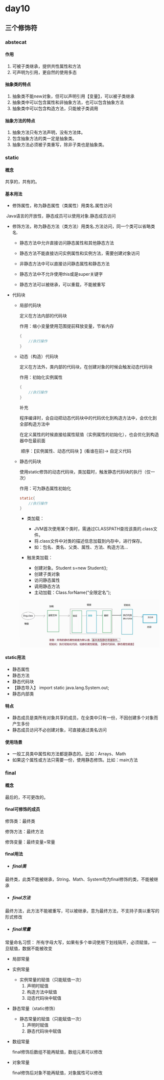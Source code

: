 # day10

## 三个修饰符

### abstecat

#### **作用**

1. 可被子类继承，提供共性属性和方法
2. 可声明为引用，更自然的使用多态

#### **抽象类的特点**

1. 抽象类不能new对象，但可以声明引用【变量】，可以被子类继承
2. 抽象类中可以包含属性和非抽象方法，也可以包含抽象方法
3. 抽象类中可以包含构造方法，只能被子类调用

#### **抽象方法的特点**

1. 抽象方法只有方法声明，没有方法体。
2. 包含抽象方法的类一定是抽象类。
3. 抽象方法必须被子类重写，除非子类也是抽象类。

### static

#### 概念

共享的，共有的。

#### 基本用法

- 修饰属性，称为静态属性（类属性）用类名.属性访问

​			Java语言的开放性，静态成员可以使用对象.静态成员访问

- 修饰方法，称为静态方法（类方法）用类名.方法访问，同一个类可以省略类名.

  - 静态方法中允许直接访问静态属性和其他静态方法

  - 静态方法不能直接访问实例属性和实例方法，需要创建对象访问

  - 非静态方法中可以直接访问静态属性和静态方法

  - 静态方法中不允许使用this或是super关键字

  - 静态方法可以被继承，可以重载，不能被重写

- 代码块

  - 局部代码块

    定义在方法内部的代码块

    作用：缩小变量使用范围提前释放变量，节省内存

    ```java
    {
    	//执行操作
    }
    ```

  - 动态（构造）代码块

    定义在方法外，类内部的代码块，在创建对象的时候会触发动态代码块

    作用：初始化实例属性

    ```java
    {
    	//执行操作
    }
    ```

    补充

    ​	程序编译时，会自动把动态代码块中的代码优化到构造方法中，会优化到全部构造方法中

    ​	在定义属性的时候直接给属性赋值（实例属性的初始化），也会优化到构造器中在最前面

    ​	顺序：【实例属性、动态代码块 】(看谁在前)-> 自定义代码

  - 静态代码块
  
    ​	使用static修饰的动态代码块，类加载时，触发静态代码块的执行（仅一次）
  
    作用：可为静态属性初始化
  
    ```java
    static{
    	//执行操作
    }
    ```
  
    - 类加载：
      - JVM首次使用某个类时，需通过CLASSPATH查找该类的.class文件。
      - 将.class文件中对类的描述信息加载到内存中，进行保存。
      - 如：包名、类名、父类、属性、方法、构造方法...
  
    - 触发类加载：
      - 创建对象。Student s=new Student();
      - 创建子类对象
      - 访问静态属性
      - 调用静态方法
      - 主动加载：Class.forName(“全限定名”);
  
    ![a31ae6706c8df18305bfd861d6e8a20](./img/a31ae6706c8df18305bfd861d6e8a20-1690786871668-2.jpg)

#### static用法

- 静态属性
- 静态方法
- 静态代码块
- 【静态导入】 import static java.lang.System.out;
- 静态内部类

#### 特点

- 静态成员是类所有对象共享的成员，在全类中只有一份，不因创建多个对象而产生多份
- 静态成员访问不必创建对象，可直接通过类名访问

#### 使用场景

-  一般工具类中属性和方法都是静态的。比如：Arrays、Math
-  如果这个属性或方法只需要一份，使用静态修饰。比如：main方法

### final

#### 概念

最后的，不可更改的。

#### final可修饰的成员

修饰类：最终类

修饰方法：最终方法

修饰变量：最终变量=常量

#### final用法

- ##### final类

​	最终类，此类不能被继承，String、Math、System均为final修饰的类，不能被继承

- ##### final方法

​	最终方法，此方法不能被重写，可以被继承，意为最终方法，不支持子类以重写的形式修改

- ##### final常量

常量命名习惯： 所有字母大写，如果有多个单词使用下划线隔开，必须赋值，一旦赋值，数据不能被改变

- 局部常量
- 实例常量
  - 实例常量的赋值（只能赋值一次）
    1. 声明时赋值
    2. 构造方法中赋值
    3. 动态代码块中赋值
- 静态常量（static修饰）
  - 静态常量的赋值（只能赋值一次）
    1. 声明时赋值
    2. 静态代码块中赋值

- 数组常量

  final修饰后数组不能再赋值，数组元素可以修改

- 对象常量

  final修饰后对象不能再赋值，对象属性可以修改
